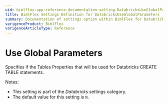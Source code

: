 ```yaml
---
uid: bimlflex-app-reference-documentation-setting-DatabricksUseGlobalParameters
title: BimlFlex Settings Definition for DatabricksUseGlobalParameters
summary: Documentation of settings option within BimlFlex for DatabricksUseGlobalParameters
varigenceProduct: BimlFlex
varigenceArticleType: Reference
---
```


# Use Global Parameters

Specifies if the Tables Properties that will be used for Databricks CREATE TABLE statements.

Notes:

* This setting is part of the *Databricks* settings category.
* The default value for this setting is `N`.
